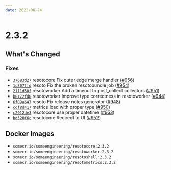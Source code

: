 ```yaml
---
date: 2022-06-24
---
```


# 2.3.2

## What's Changed

### Fixes

- [`37683d27`](https://github.com/someengineering/resoto/commit/37683d27) <span class="badge badge--secondary">resotocore</span> Fix outer edge merge handler ([#956](https://github.com/someengineering/resoto/pull/956))
- [`1c807ffd`](https://github.com/someengineering/resoto/commit/1c807ffd) <span class="badge badge--secondary">resoto</span> Fix the broken resotobundle job ([#954](https://github.com/someengineering/resoto/pull/954))
- [`2111d50f`](https://github.com/someengineering/resoto/commit/2111d50f) <span class="badge badge--secondary">resotoworker</span> Add a timeout to post_collect collectors ([#951](https://github.com/someengineering/resoto/pull/951))
- [`b8172fd8`](https://github.com/someengineering/resoto/commit/b8172fd8) <span class="badge badge--secondary">resotoworker</span> Improve type correctness in resotoworker ([#944](https://github.com/someengineering/resoto/pull/944))
- [`6f09a647`](https://github.com/someengineering/resoto/commit/6f09a647) <span class="badge badge--secondary">resoto</span> Fix release notes generator ([#948](https://github.com/someengineering/resoto/pull/948))
- [`cdf8d417`](https://github.com/someengineering/resoto/commit/cdf8d417) <span class="badge badge--secondary">metrics</span> load with proper type ([#950](https://github.com/someengineering/resoto/pull/950))
- [`c2912de3`](https://github.com/someengineering/resoto/commit/c2912de3) <span class="badge badge--secondary">resotocore</span> use proper datetime ([#953](https://github.com/someengineering/resoto/pull/953))
- [`bd320f6c`](https://github.com/someengineering/resoto/commit/bd320f6c) <span class="badge badge--secondary">resotocore</span> Redirect to UI ([#952](https://github.com/someengineering/resoto/pull/952))

<!--truncate-->

## Docker Images

- `somecr.io/someengineering/resotocore:2.3.2`
- `somecr.io/someengineering/resotoworker:2.3.2`
- `somecr.io/someengineering/resotoshell:2.3.2`
- `somecr.io/someengineering/resotometrics:2.3.2`
